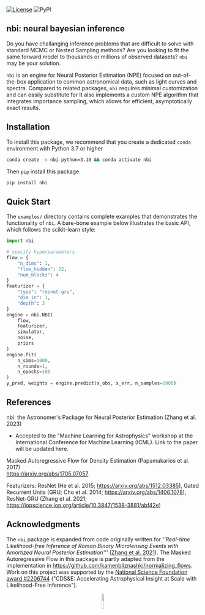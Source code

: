 [![License](https://img.shields.io/badge/License-BSD_3--Clause-blue.svg)](https://opensource.org/licenses/BSD-3-Clause) ![PyPI](https://img.shields.io/pypi/v/nbi)

## nbi: neural bayesian inference

Do you have challanging inference problems that are difficult to solve with standard MCMC or Nested Sampling methods?
Are you looking to fit the same forward model to thousands or millions of observed datasets?
`nbi` may be your solution. 

`nbi` is an engine for Neural Posterior Estimation (NPE) focused on out-of-the-box application to common astronomical data,
such as light curves and spectra.
Compared to related packages, `nbi` requires minimal customization and can easily substitute for
It also implements a custom NPE algorithm that integrates importance sampling, which allows for
efficient, asymptotically exact results.

## Installation

To install this package, we recommend that you create a dedicated `conda` environment with Python 3.7 or higher

```bash
conda create -n nbi python=3.10 && conda activate nbi
```

Then `pip` install this package

```bash
pip install nbi
```

## Quick Start

The `examples/` directory contains complete examples that demonstrates the functionality of `nbi`. A bare-bone
example below illustrates the basic API, which follows the scikit-learn style:

```python
import nbi

# specify hyperparameters
flow = {
    "n_dims": 1,
    "flow_hidden": 32,
    "num_blocks": 4
}
featurizer = {
    "type": "resnet-gru",
    "dim_in": 1,
    "depth": 3
}
engine = nbi.NBI(
    flow,
    featurizer,
    simulator,
    noise,
    priors
)
engine.fit(
    n_sims=1000,
    n_rounds=1,
    n_epochs=100
)
y_pred, weights = engine.predict(x_obs, x_err, n_samples=2000)
```

## References

nbi: the Astronomer's Package for Neural Posterior Estimation (Zhang et al. 2023)
 - Accepted to the "Machine Learning for Astrophysics" workshop at the 
International Conference for Machine Learning (ICML). Link to the paper will be updated here.

Masked Autoregressive Flow for Density Estimation (Papamakarios et al. 2017)\
https://arxiv.org/abs/1705.07057

Featurizers: ResNet (He et al. 2015; https://arxiv.org/abs/1512.03385), Gated Recurrent Units
(GRU; Cho et al. 2014; https://arxiv.org/abs/1406.1078), 
ResNet-GRU (Zhang et al. 2021; https://iopscience.iop.org/article/10.3847/1538-3881/abf42e)



## Acknowledgments
The `nbi` package is expanded from code originally written for *''Real-time Likelihood-free Inference of Roman Binary Microlensing Events
with Amortized Neural Posterior Estimation'''* ([Zhang et al. 2021](https://iopscience.iop.org/article/10.3847/1538-3881/abf42e)).
The Masked Autoregressive Flow in this package is partly adapted from the implementation in
https://github.com/kamenbliznashki/normalizing_flows.
Work on this project was supported by the [National Science Foundation award #2206744](https://www.nsf.gov/awardsearch/showAward?AWD_ID=2206744&HistoricalAwards=false) ("CDS&E: Accelerating Astrophysical Insight at Scale with Likelihood-Free Inference").

<center><img src="https://www.nsf.gov/policies/images/NSF_Official_logo.svg" width="10%"></center>

